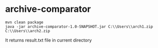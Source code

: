 # archive-comparator

```
mvn clean package
java -jar archive-comparator-1.0-SNAPSHOT.jar C:\\Users\\arch1.zip C:\\Users\\arch2.zip
```
It returns result.txt file in current directory
